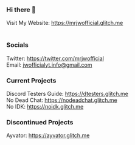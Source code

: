 ### Hi there 👋

Visit My Website: https://mrjwofficial.glitch.me 
<br /><br />

### Socials 
Twitter: https://twitter.com/mrjwofficial <br />
Email: jwofficialyt.info@gmail.com

### Current Projects
Discord Testers Guide: https://dtesters.glitch.me <br />
No Dead Chat: https://nodeadchat.glitch.me <br />
No IDK: https://noidk.glitch.me

### Discontinued Projects
Ayvator: https://ayvator.glitch.me
